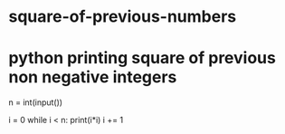 # square-of-previous-numbers
# python printing square of previous non negative integers

n = int(input())

i = 0
while i < n:
    print(i*i)
    i += 1
